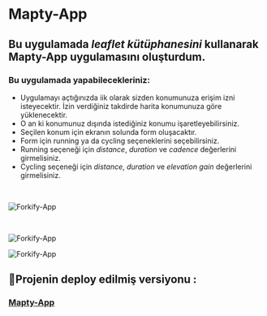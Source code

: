 # Mapty-App
<!-- Mapty-App ı, The Complate Javascript Course - 'Jonas Schmedtmann' eşliğinde  oluşturdum.-->
## Bu uygulamada *leaflet kütüphanesini* kullanarak Mapty-App uygulamasını oluşturdum.

### Bu uygulamada yapabilecekleriniz:
* Uygulamayı açtığınızda iik olarak sizden konumunuza erişim izni isteyecektir. İzin verdiğiniz takdirde harita konumunuza göre yüklenecektir.
* O an ki konumunuz dışında istediğiniz konumu işaretleyebilirsiniz.
* Seçilen konum için ekranın solunda form oluşacaktır.
* Form için running ya da cycling seçeneklerini seçebilirsiniz.
* Running seçeneği için *distance*, *duration* ve *cadence* değerlerini girmelisiniz.
* Cycling seçeneği için *distance*, *duration* ve *elevation gain* değerlerini girmelisiniz.
<br>


![Forkify-App](src/img/maptyForm.png)


<br>

![Forkify-App](src/img/mapty.png)


![Forkify-App](src/img/maptyCycling.png)

## 🔴Projenin deploy edilmiş versiyonu :
 <h3><a href="https://mapty-app-betul.netlify.app/">Mapty-App</a></h3>

